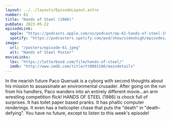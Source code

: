 ```yaml
---
layout: ../../layouts/EpisodeLayout.astro
number: 61
title: "Hands of Steel (1986)"
pubDate: 2023-05-22
episodeLink:
  apple: "https://podcasts.apple.com/us/podcast/ep-61-hands-of-steel-1986/id1516093740?i=1000605495727"
  spotify: "https://podcasters.spotify.com/pod/show/videohigh/episodes/Ep-61-Hands-of-Steel-1986-e20upiv"
image:
  url: "/posters/episode-61.jpeg"
  alt: "Hands of Steel Poster"
movieLinks:
  lbx: "https://letterboxd.com/film/hands-of-steel/"
  imdb: "http://www.imdb.com/title/tt0091166/maindetails"
---
```


In the nearish future Paco Queruak is a cyborg with second thoughts about his mission to assassinate an environmental crusader. After going on the run from his handlers, Paco wanders into an entirely different movie...an arm wrestling competition flick! HANDS OF STEEL (1986) is chock full of surprises. It has toilet paper based pranks. It has phallic computer renderings. It even has a helicopter chase that puts the "death" in "death-defying". You have no future, except to listen to this week's episode!
